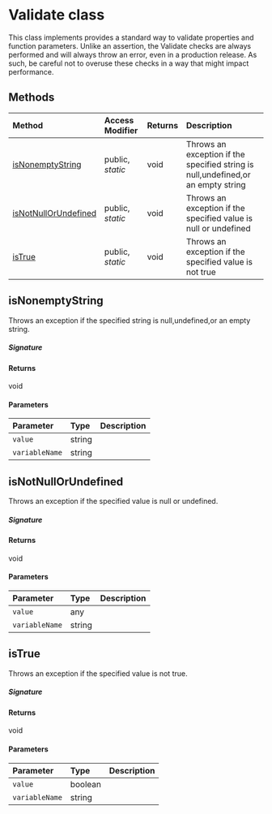 # Validate class





This class implements provides a standard way to validate properties and function parameters. 
Unlike an assertion, the Validate checks are always performed and will always throw an error, 
even in a production release. As such, be careful not to overuse these checks in a way 
that might impact performance.






## Methods

| Method	   | Access Modifier | Returns	| Description|
|:-------------|:----|:-------|:-----------|
|[isNonemptyString](#isnonemptystring~72133)     | public, _static_ | void | Throws an exception if the specified string is null,undefined,or an empty string |
|[isNotNullOrUndefined](#isnotnullorundefined~69344)     | public, _static_ | void | Throws an exception if the specified value is null or undefined |
|[isTrue](#istrue~60273)     | public, _static_ | void | Throws an exception if the specified value is not true |




## isNonemptyString

Throws an exception if the specified string is null,undefined,or an empty string.

##### Signature

#### Returns
void

#### Parameters


| Parameter	   | Type    | Description |
|:-------------|:---------------|:------------|
| `value`    | string |  |
| `variableName`    | string |  |


## isNotNullOrUndefined

Throws an exception if the specified value is null or undefined.

##### Signature

#### Returns
void

#### Parameters


| Parameter	   | Type    | Description |
|:-------------|:---------------|:------------|
| `value`    | any |  |
| `variableName`    | string |  |


## isTrue

Throws an exception if the specified value is not true.

##### Signature

#### Returns
void

#### Parameters


| Parameter	   | Type    | Description |
|:-------------|:---------------|:------------|
| `value`    | boolean |  |
| `variableName`    | string |  |

